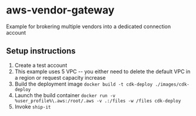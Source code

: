 # aws-vendor-gateway

Example for brokering multiple vendors into a dedicated connection account

## Setup instructions

1. Create a test account
2. This example uses 5 VPC -- you either need to delete the default VPC in a region or request capacity increase
3. Build the deployment image `docker build -t cdk-deploy ./images/cdk-deploy`
4. Launch the build container `docker run -v %user_profile%\.aws:/root/.aws -v .:/files -w /files cdk-deploy`
5. Invoke `ship-it`
